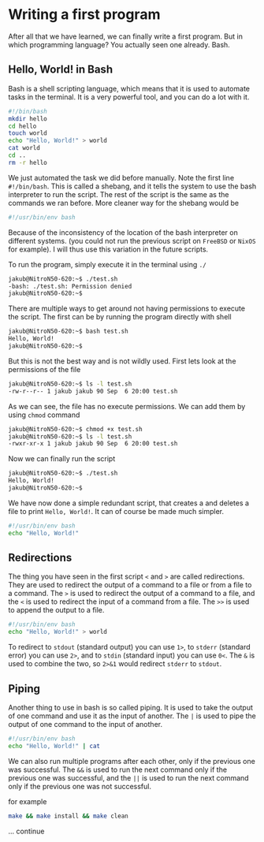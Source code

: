 # Writing a first program

After all that we have learned, we can finally write a first program. But in which programming language? You actually seen one already. Bash.

## Hello, World! in Bash

Bash is a shell scripting language, which means that it is used to automate tasks in the terminal. It is a very powerful tool, and you can do a lot with it.

```bash
#!/bin/bash
mkdir hello
cd hello
touch world
echo "Hello, World!" > world
cat world
cd ..
rm -r hello
```

We just automated the task we did before manually. Note the first line `#!/bin/bash`. This is called a shebang, and it tells the system to use the bash interpreter to run the script. The rest of the script is the same as the commands we ran before. More cleaner way for the shebang would be

```bash
#!/usr/bin/env bash
```
Because of the inconsistency of the location of the bash interpreter on different systems. (you could not run the previous script on `FreeBSD` or `NixOS` for example). I will thus use this variation in the future scripts.

To run the program, simply execute it in the terminal using `./`

```bash
jakub@NitroN50-620:~$ ./test.sh
-bash: ./test.sh: Permission denied
jakub@NitroN50-620:~$
```

There are multiple ways to get around not having permissions to execute the script. The first can be by running the program directly with shell

```bash
jakub@NitroN50-620:~$ bash test.sh
Hello, World!
jakub@NitroN50-620:~$
```

But this is not the best way and is not wildly used. First lets look at the permissions of the file

```bash
jakub@NitroN50-620:~$ ls -l test.sh
-rw-r--r-- 1 jakub jakub 90 Sep  6 20:00 test.sh
```

As we can see, the file has no execute permissions. We can add them by using `chmod` command

```bash
jakub@NitroN50-620:~$ chmod +x test.sh
jakub@NitroN50-620:~$ ls -l test.sh
-rwxr-xr-x 1 jakub jakub 90 Sep  6 20:00 test.sh
```

Now we can finally run the script

```bash
jakub@NitroN50-620:~$ ./test.sh
Hello, World!
jakub@NitroN50-620:~$
```

We have now done a simple redundant script, that creates a and deletes a file to print `Hello, World!`. It can of course be made much simpler.

```bash
#!/usr/bin/env bash
echo "Hello, World!"
```

## Redirections

The thing you have seen in the first script `<` and `>` are called redirections. They are used to redirect the output of a command to a file or from a file to a command. The `>` is used to redirect the output of a command to a file, and the `<` is used to redirect the input of a command from a file. The `>>` is used to append the output to a file.

```bash
#!/usr/bin/env bash
echo "Hello, World!" > world
```

To redirect to `stdout` (standard output) you can use `1>`, to `stderr` (standard error) you can use `2>`, and to `stdin` (standard input) you can use `0<`. The `&` is used to combine the two, so `2>&1` would redirect `stderr` to `stdout`.

## Piping

Another thing to use in bash is so called piping. It is used to take the output of one command and use it as the input of another. The `|` is used to pipe the output of one command to the input of another.

```bash
#!/usr/bin/env bash
echo "Hello, World!" | cat
```

We can also run multiple programs after each other, only if the previous one was successful. The `&&` is used to run the next command only if the previous one was successful, and the `||` is used to run the next command only if the previous one was not successful.

for example 

```bash
make && make install && make clean
```


... continue